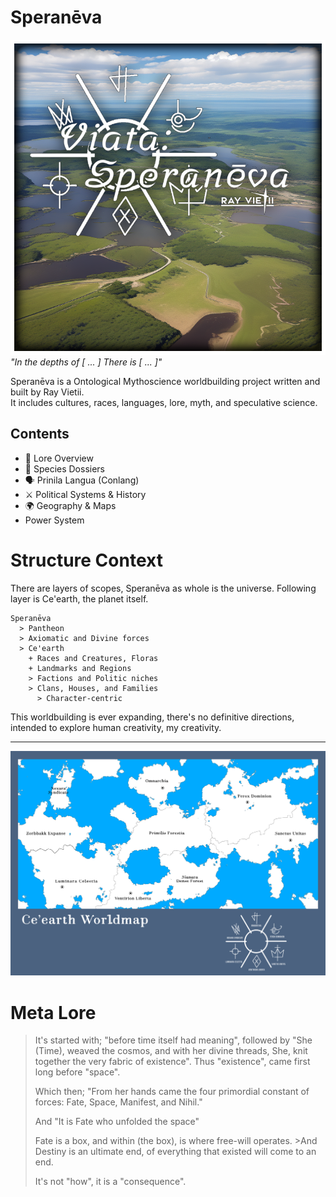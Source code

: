# Speranēva  
![cover](./cover.png)
_"In the depths of [ ... ]  There is [ ... ]"_  

Speranēva is a Ontological Mythoscience worldbuilding project written and built by Ray Vietii.  
It includes cultures, races, languages, lore, myth, and speculative science.

## Contents
- 📜 Lore Overview
- 🧬 Species Dossiers
- 🗣️ Prinila Langua (Conlang)
- ⚔️ Political Systems & History
- 🌍 Geography & Maps
- Power System

# Structure Context

There are layers of scopes, Speranēva as whole is the universe. Following layer is Ce'earth, the planet itself.
```
Speranēva
  > Pantheon
  > Axiomatic and Divine forces
  > Ce'earth
    + Races and Creatures, Floras
    + Landmarks and Regions
    > Factions and Politic niches
    > Clans, Houses, and Families
      > Character-centric
```

This worldbuilding is ever expanding, there's no definitive directions, intended to explore human creativity, my creativity.

---
![worldmap](worldmap.png)

# Meta Lore

>It's started with; "before time itself had meaning", followed by "She (Time), weaved the cosmos, and with her divine threads, She, knit together the very fabric of existence". Thus "existence", came first long before "space".
>
>Which then; "From her hands came the four primordial constant of forces: Fate, Space, Manifest, and Nihil."
>
>And "It is Fate who unfolded the space"
>
>Fate is a box, and within (the box), is where free-will operates. >And Destiny is an ultimate end, of everything that existed will come to an end.
>
>It's not "how", it is a "consequence".
